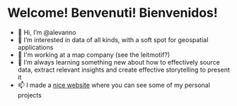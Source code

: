 # Welcome! Benvenuti! Bienvenidos!
- 👋 Hi, I’m @alevanno
- 👀 I’m interested in data of all kinds, with a soft spot for geospatial applications
- 📍 I'm working at a map company (see the leitmotif?)
- 🌱 I’m always learning something new about how to effectively source data, extract relevant insights and create effective storytelling to present it
- 📫 I made a [nice website](https://alevanno.github.io/) where you can see some of my personal projects

<!---
alevanno/alevanno is a ✨ special ✨ repository because its `README.md` (this file) appears on your GitHub profile.
You can click the Preview link to take a look at your changes.
--->
